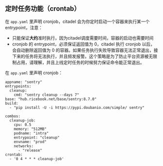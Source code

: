 ## 定时任务功能（crontab）

在 `app.yaml` 里声明 cronjob，citadel 会为你定时启动一个容器来执行某一个 entrypoint，注意：

* 只能保证**大约**准时执行，因为citadel调度需要时间，容器的启动也需要时间
* cronjob 的 entrypoint，必须保证返回值为 0，citadel 执行 cronjob 以后，会自动删除返回值为 0 的容器。如果任务执行失败导致容器无法正常退出，接下来的任务将无法执行，并且频发报警。这个策略是为了防止平台资源被无限制占用，请理解，并且上线定时任务的时候努力保证命令能正常退出。

在 `app.yaml` 里声明 cronjob：

```
appname: "sentry"
entrypoints:
  cleanup:
    cmd: "sentry cleanup --days 7"
base: "hub.ricebook.net/base/sentry:8.7.0"
build:
  - "pip install -U -i https://pypi.doubanio.com/simple/ sentry"

combos:
  cleanup-job:
    cpu: 0.5
    memory: "512MB"
    podname: "intra"
    entrypoint: "cleanup"
    envname: "prod"
    networks:
      - "release"
crontab:
  - '0 4 * * * cleanup-job'
```
